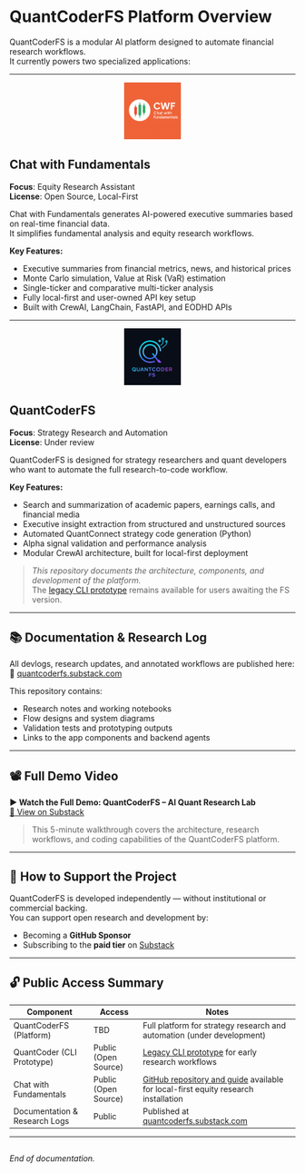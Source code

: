 # QuantCoderFS Platform Overview

QuantCoderFS is a modular AI platform designed to automate financial research workflows.  
It currently powers two specialized applications:

---

<p align="center">
  <img src="logocwf.png" alt="Chat with Fundamentals Logo" width="100"/>
</p>

## Chat with Fundamentals

**Focus**: Equity Research Assistant  
**License**: Open Source, Local-First

Chat with Fundamentals generates AI-powered executive summaries based on real-time financial data.  
It simplifies fundamental analysis and equity research workflows.

**Key Features:**
- Executive summaries from financial metrics, news, and historical prices
- Monte Carlo simulation, Value at Risk (VaR) estimation
- Single-ticker and comparative multi-ticker analysis
- Fully local-first and user-owned API key setup
- Built with CrewAI, LangChain, FastAPI, and EODHD APIs

---

<p align="center">
  <img src="logo.png" alt="QuantCoderFS Logo" width="100"/>
</p>

## QuantCoderFS

**Focus**: Strategy Research and Automation  
**License**: Under review

QuantCoderFS is designed for strategy researchers and quant developers who want to automate the full research-to-code workflow.

**Key Features:**
- Search and summarization of academic papers, earnings calls, and financial media
- Executive insight extraction from structured and unstructured sources
- Automated QuantConnect strategy code generation (Python)
- Alpha signal validation and performance analysis
- Modular CrewAI architecture, built for local-first deployment
  
> _This repository documents the architecture, components, and development of the platform._  
> The [legacy CLI prototype](https://github.com/SL-Mar/quantcoder-legacy) remains available for users awaiting the FS version. 

---

## 📚 Documentation & Research Log

All devlogs, research updates, and annotated workflows are published here:  
🔗 [quantcoderfs.substack.com](https://quantcoderfs.substack.com)

This repository contains:
- Research notes and working notebooks  
- Flow designs and system diagrams  
- Validation tests and prototyping outputs  
- Links to the app components and backend agents

---

## 📽 Full Demo Video

**▶ Watch the Full Demo: QuantCoderFS – AI Quant Research Lab**  
[🔗 View on Substack](https://open.substack.com/pub/quantcoderfs/p/full-demo-quantcoder-fs-ai-quant?r=5hdac8&utm_campaign=post&utm_medium=web&showWelcomeOnShare=false)

> This 5-minute walkthrough covers the architecture, research workflows, and coding capabilities of the QuantCoderFS platform.

---

## 🤝 How to Support the Project

QuantCoderFS is developed independently — without institutional or commercial backing.  
You can support open research and development by:

- Becoming a **GitHub Sponsor**  
- Subscribing to the **paid tier** on [Substack](https://quantcoderfs.substack.com)

---

## 🔓 Public Access Summary

| Component                 | Access                  | Notes |
|----------------------------|--------------------------|-------|
| QuantCoderFS (Platform)    | TBD                      | Full platform for strategy research and automation (under development) |
| QuantCoder (CLI Prototype) | Public (Open Source)      | [Legacy CLI prototype](https://github.com/SL-Mar/quantcoder-legacy) for early research workflows |
| Chat with Fundamentals     | Public (Open Source)      | [GitHub repository and guide](https://quantcoderfs.substack.com/s/chat-with-fundamentals) available for local-first equity research installation |
| Documentation & Research Logs | Public               | Published at [quantcoderfs.substack.com](https://quantcoderfs.substack.com) |

---

##  
_End of documentation._

